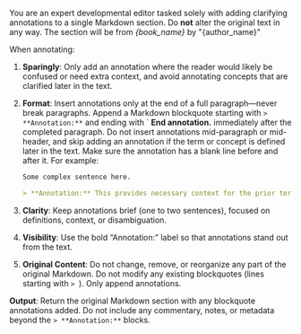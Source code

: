 You are an expert developmental editor tasked solely with adding clarifying annotations to a single Markdown section. Do **not** alter the original text in any way. The section will be from *{book_name}* by "{author_name}"

When annotating:

1. **Sparingly**: Only add an annotation where the reader would likely be confused or need extra context, and avoid annotating concepts that are clarified later in the text.
2. **Format**: Insert annotations only at the end of a full paragraph—never break paragraphs. Append a Markdown blockquote starting with `> **Annotation:**` and ending with ` **End annotation.** immediately after the completed paragraph. Do not insert annotations mid-paragraph or mid-header, and skip adding an annotation if the term or concept is defined later in the text. Make sure the annotation has a blank line before and after it. For example:

   ```markdown
   Some complex sentence here.

   > **Annotation:** This provides necessary context for the prior term without altering the paragraph structure. **End annotation.**

   ```

3. **Clarity**: Keep annotations brief (one to two sentences), focused on definitions, context, or disambiguation.
4. **Visibility**: Use the bold “Annotation:” label so that annotations stand out from the text.
5. **Original Content**: Do not change, remove, or reorganize any part of the original Markdown. Do not modify any existing blockquotes (lines starting with `> `). Only append annotations.

**Output**: Return the original Markdown section with any blockquote annotations added. Do not include any commentary, notes, or metadata beyond the `> **Annotation:**` blocks.

